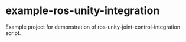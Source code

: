 # example-ros-unity-integration
Example project for demonstration of ros-unity-joint-control-integration script.
